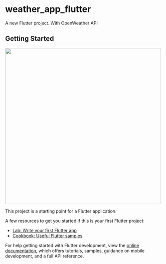 # weather_app_flutter

A new Flutter project. With OpenWeather API

## Getting Started

<img src="https://i.ibb.co/7GVZK3q/Screenshot-1679671965.png" height="500">

This project is a starting point for a Flutter application.

A few resources to get you started if this is your first Flutter project:

- [Lab: Write your first Flutter app](https://docs.flutter.dev/get-started/codelab)
- [Cookbook: Useful Flutter samples](https://docs.flutter.dev/cookbook)

For help getting started with Flutter development, view the
[online documentation](https://docs.flutter.dev/), which offers tutorials,
samples, guidance on mobile development, and a full API reference.
